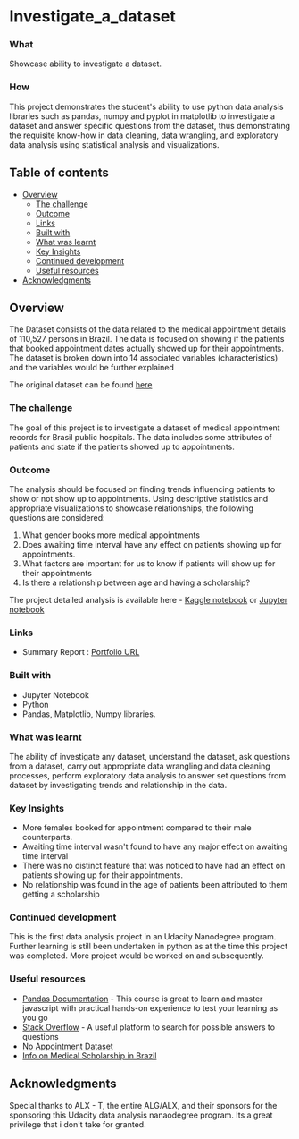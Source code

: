 # Investigate_a_dataset

### What
Showcase ability to investigate a dataset.

### How
This project demonstrates the student's ability to use python data analysis libraries such as pandas, numpy and pyplot in matplotlib to investigate a dataset and answer specific questions from the dataset, thus demonstrating the requisite know-how in data cleaning, data wrangling, and exploratory data analysis using statistical analysis and visualizations.

## Table of contents

- [Overview](#overview)
  - [The challenge](#the-challenge)
  - [Outcome](#outcome)
  - [Links](#links)
  - [Built with](#built-with)
  - [What was learnt](#what-was-learnt)
  - [Key Insights](#key-insights)
  - [Continued development](#continued-development)
  - [Useful resources](#useful-resources)
- [Acknowledgments](#acknowledgments)


## Overview
The Dataset consists of the data related to the medical appointment details of 110,527 persons in Brazil. The data is focused on showing if the patients that booked appointment dates actually showed up for their appointments. The dataset is broken down into 14 associated variables (characteristics) and the variables would be further explained 

The original dataset can be found [here](https://www.kaggle.com/datasets/joniarroba/noshowappointments?select=KaggleV2-May-2016.csv)

### The challenge 
The goal of this project is to investigate a dataset of medical appointment records for Brasil public hospitals. The data includes some attributes of patients and state if the patients showed up to appointments.


### Outcome
 The analysis should be focused on finding trends influencing patients to show or not show up to appointments. Using descriptive statistics and appropriate visualizations to showcase relationships, the following questions are considered:
 
1. What gender books more medical appointments
2. Does awaiting time interval have any effect on patients showing up for appointments.
3. What factors are important for us to know if patients will show up for their appointments
4. Is there a relationship between age and having a scholarship?

The project detailed analysis is available here - [Kaggle notebook](https://www.kaggle.com/code/henryokam/noshowappointment-investigate-a-dataset) or [Jupyter notebook](./Investigate_a_Dataset.ipynb)


### Links

- Summary Report : [Portfolio URL](https://sites.google.com/view/mchenrys-portfolio/data-analysis-projects/investigate-a-dataset-noshowappointment)


### Built with

- Jupyter Notebook
- Python
- Pandas, Matplotlib, Numpy libraries.

### What was learnt

The ability of investigate any dataset, understand the dataset, ask questions from a dataset, carry out appropriate data wrangling and data cleaning processes, perform exploratory data analysis to answer set questions from dataset by investigating trends and relationship in the data.

### Key Insights

- More females booked for appointment compared to their male counterparts.
- Awaiting time interval wasn't found to have any major effect on awaiting time interval
- There was no distinct feature that was noticed to have had an effect on patients showing up for their appointments.
-  No relationship was found in the age of patients been attributed to them getting a scholarship


### Continued development

This is the first data analysis project in an Udacity Nanodegree program. Further learning is still been undertaken in python as at the time this project was completed. More project would be worked on and subsequently.

### Useful resources

- [Pandas Documentation](https://pandas.pydata.org/pandas-docs/stable/reference/frame.html) - This course is great to learn and master javascript with practical hands-on experience to test your learning as you go
- [Stack Overflow](https://stackoverflow.com/questions/25646200/python-convert-timedelta-to-int-in-a-dataframe) - A useful platform  to search for possible answers to questions
- [No Appointment Dataset](https://www.google.com/url?q=https://www.kaggle.com/joniarroba/noshowappointments&sa=D&ust=1532469042118000)
- [Info on Medical Scholarship in Brazil](https://www.google.com/url?q=https://en.wikipedia.org/wiki/Bolsa_Fam%25C3%25ADlia&sa=D&ust=1532469042119000)


## Acknowledgments
Special thanks to ALX - T, the entire ALG/ALX, and their sponsors for the sponsoring this Udacity data analysis nanaodegree program. Its a great privilege that i don't take for granted.
